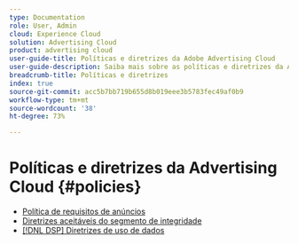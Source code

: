 ```yaml
---
type: Documentation
role: User, Admin
cloud: Experience Cloud
solution: Advertising Cloud
product: advertising cloud
user-guide-title: Políticas e diretrizes da Adobe Advertising Cloud
user-guide-description: Saiba mais sobre as políticas e diretrizes da Advertising Cloud DSP e Advertising Cloud Search.
breadcrumb-title: Políticas e diretrizes
index: true
source-git-commit: acc5b7bb719b655d8b019eee3b5783fec49af0b9
workflow-type: tm+mt
source-wordcount: '38'
ht-degree: 73%

---
```



# Políticas e diretrizes da Advertising Cloud {#policies}

+ [Política de requisitos de anúncios](/help/policies/ad-requirements-policy.md)
+ [Diretrizes aceitáveis do segmento de integridade](/help/policies/health-segment-guidelines.md)
+ [[!DNL DSP] Diretrizes de uso de dados](/help/policies/data-usage-guidelines.md)
